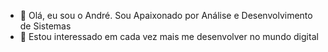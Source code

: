 - 👋 Olá, eu sou o André. Sou Apaixonado por Análise e Desenvolvimento de Sistemas
- 👀 Estou interessado em cada vez mais me desenvolver no mundo digital


<!---
andreap56/andreap56 is a ✨ special ✨ repository because its `README.md` (this file) appears on your GitHub profile.
You can click the Preview link to take a look at your changes.
--->

